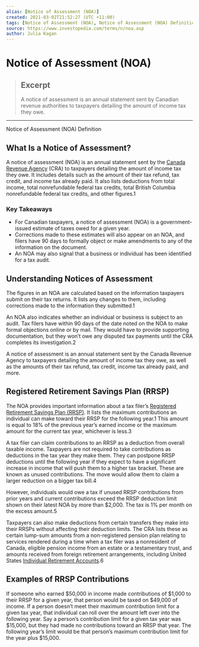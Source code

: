 ```yaml
---
alias: [Notice of Assessment (NOA)]
created: 2021-03-02T21:52:27 (UTC +11:00)
tags: [Notice of Assessment (NOA), Notice of Assessment (NOA) Definition]
source: https://www.investopedia.com/terms/n/noa.asp
author: Julia Kagan
---
```


# Notice of Assessment (NOA)

> ## Excerpt
> A notice of assessment is an annual statement sent by Canadian revenue authorities to taxpayers detailing the amount of income tax they owe.

---

Notice of Assessment (NOA) Definition
## What Is a Notice of Assessment?

A notice of assessment (NOA) is an annual statement sent by the [Canada Revenue Agency](https://www.investopedia.com/terms/c/ccra.asp) (CRA) to taxpayers detailing the amount of income tax they owe. It includes details such as the amount of their tax refund, tax credit, and income tax already paid. It also lists deductions from total income, total nonrefundable federal tax credits, total British Columbia nonrefundable federal tax credits, and other figures.1

### Key Takeaways

-   For Canadian taxpayers, a notice of assessment (NOA) is a government-issued estimate of taxes owed for a given year.
-   Corrections made to these estimates will also appear on an NOA, and filers have 90 days to formally object or make amendments to any of the information on the document.
-   An NOA may also signal that a business or individual has been identified for a tax audit.

## Understanding Notices of Assessment

The figures in an NOA are calculated based on the information taxpayers submit on their tax returns. It lists any changes to them, including corrections made to the information they submitted.1

An NOA also indicates whether an individual or business is subject to an audit. Tax filers have within 90 days of the date noted on the NOA to make formal objections online or by mail. They would have to provide supporting documentation, but they won’t owe any disputed tax payments until the CRA completes its investigation.2

A notice of assessment is an annual statement sent by the Canada Revenue Agency to taxpayers detailing the amount of income tax they owe, as well as the amounts of their tax refund, tax credit, income tax already paid, and more.

## Registered Retirement Savings Plan (RRSP)

The NOA provides important information about a tax filer’s [Registered Retirement Savings Plan (RRSP)](https://www.investopedia.com/ask/answers/102714/what-are-differences-between-registered-retirement-savings-plan-rrsp-and-registered-pension-plan-rpp.asp). It lists the maximum contributions an individual can make toward their RRSP for the following year.1 This amount is equal to 18% of the previous year’s earned income or the maximum amount for the current tax year, whichever is less.3 

A tax filer can claim contributions to an RRSP as a deduction from overall taxable income. Taxpayers are not required to take contributions as deductions in the tax year they make them. They can postpone RRSP deductions until the following year if they expect to have a significant increase in income that will push them to a higher tax bracket. These are known as unused contributions. The move would allow them to claim a larger reduction on a bigger tax bill.4 

However, individuals would owe a tax if unused RRSP contributions from prior years and current contributions exceed the RRSP deduction limit shown on their latest NOA by more than $2,000. The tax is 1% per month on the excess amount.5

Taxpayers can also make deductions from certain transfers they make into their RRSPs without affecting their deduction limits. The CRA lists these as certain lump-sum amounts from a non-registered pension plan relating to services rendered during a time when a tax filer was a nonresident of Canada, eligible pension income from an estate or a testamentary trust, and amounts received from foreign retirement arrangements, including United States [Individual Retirement Accounts](https://www.investopedia.com/terms/i/ira.asp).6

## Examples of RRSP Contributions

If someone who earned $50,000 in income made contributions of $1,000 to their RRSP for a given year, that person would be taxed on $49,000 of income. If a person doesn’t meet their maximum contribution limit for a given tax year, that individual can roll over the amount left over into the following year. Say a person’s contribution limit for a given tax year was $15,000, but they had made no contributions toward an RRSP that year. The following year’s limit would be that person’s maximum contribution limit for the year plus $15,000.
